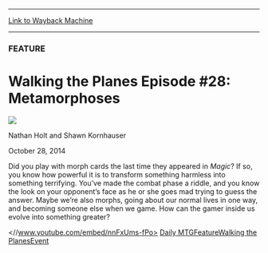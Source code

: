 
---
[Link to Wayback Machine](https://web.archive.org/web/20141031011301/http://magic.wizards.com/en/articles/archive/feature/walking-planes-episode-28-metamorphoses-2014-10-28)

[_metadata_:description]:- "How can the gamer inside us evolve into something greater?"
[_metadata_:generator]:- "Drupal 7 (http://drupal.org)"
[_metadata_:publish_date]:- "2014-10-28"
[_metadata_:title]:- "Walking the Planes Episode #28: Metamorphoses"
[_metadata_:wayback_capture_timestamp]:- "2014-10-31 01:13:01+00:00"
[_metadata_:wayback_raw_url]:- "https://web.archive.org/web/20141031011301id_/http://magic.wizards.com/en/articles/archive/feature/walking-planes-episode-28-metamorphoses-2014-10-28"
[_metadata_:wayback_url]:- "http://magic.wizards.com/en/articles/archive/feature/walking-planes-episode-28-metamorphoses-2014-10-28"
---





### FEATURE


Walking the Planes Episode #28: Metamorphoses
=============================================



![](https://media.magic.wizards.com/styles/auth_small/public/images/person/authorpic_nathanholtandshawnkornhauser_0.jpg)

Nathan Holt and Shawn Kornhauser




October 28, 2014
 










Did you play with morph cards the last time they appeared in *Magic*? If so, you know how powerful it is to transform something harmless into something terrifying. You’ve made the combat phase a riddle, and you know the look on your opponent’s face as he or she goes mad trying to guess the answer. Maybe we’re also morphs, going about our normal lives in one way, and becoming someone else when we game. How can the gamer inside us evolve into something greater?


<//www.youtube.com/embed/nnFxUms-fPo>
[Daily MTG](/en/tags/daily-mtg)[Feature](/en/tags/feature)[Walking the Planes](/en/tags/walking-planes)[Event](/en/tags/event)





 
 




  







